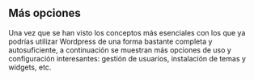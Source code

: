 ## Más opciones

Una vez que se han visto los conceptos más esenciales con los que ya podrías utilizar Wordpress de una forma bastante completa y autosuficiente, a continuación se muestran más opciones de uso y configuración interesantes: gestión de usuarios, instalación de temas y widgets, etc.

